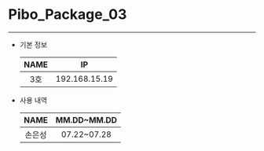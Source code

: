 # Pibo_Package_03
---

* 기본 정보

    |NAME|IP|
    |:---:|:---:|
    |3호|192.168.15.19|


* 사용 내역

    |NAME|MM.DD~MM.DD|
    |:---:|:---:|
    |손은성|07.22~07.28|

